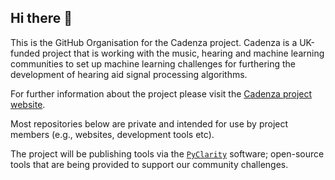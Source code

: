 ## Hi there 👋

This is the GitHub Organisation for the Cadenza project. Cadenza is a UK-funded project that is working with the music, hearing and machine learning communities to set up machine learning challenges for furthering the development of hearing aid signal processing algorithms.

For further information about the project please visit the [Cadenza project website](http://cadenzachallenge.org/).

Most repositories below are private and intended for use by project members (e.g., websites, development tools etc). 

The project will be publishing tools via the [`PyClarity`](https://github.com/claritychallenge/clarity) software; open-source tools that are being provided to support our community challenges.

